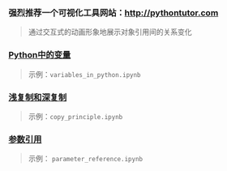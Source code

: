 
### 强烈推荐一个可视化工具网站：http://pythontutor.com
>通过交互式的动画形象地展示对象引用间的关系变化
### [Python中的变量](../variables_in_python.ipynb)
>示例：`variables_in_python.ipynb`
### [浅复制和深复制](../copy_principle.ipynb)
>示例：`copy_principle.ipynb`
### [参数引用](../parameter_reference.ipynb)
>示例： `parameter_reference.ipynb`